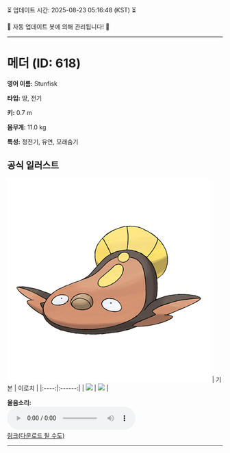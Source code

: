 
⏳ 업데이트 시간: 2025-08-23 05:16:48 (KST) ⏳

🤖 자동 업데이트 봇에 의해 관리됩니다! 🤖

---

# 메더 (ID: 618)
**영어 이름:** Stunfisk

**타입:** 땅, 전기

**키:** 0.7 m

**몸무게:** 11.0 kg

**특성:** 정전기, 유연, 모래숨기

## 공식 일러스트
![](https://raw.githubusercontent.com/PokeAPI/sprites/master/sprites/pokemon/other/official-artwork/618.png)
| 기본 | 이로치 |
|:----:|:------:|
| <img src="http://play.pokemonshowdown.com/sprites/ani/stunfisk.gif" width="200"> | <img src="http://play.pokemonshowdown.com/sprites/ani-shiny/stunfisk.gif" width="200"> |

**울음소리:**<br><audio controls src="https://raw.githubusercontent.com/PokeAPI/cries/main/cries/pokemon/latest/618.ogg"></audio><br> [링크(다운로드 될 수도)](https://raw.githubusercontent.com/PokeAPI/cries/main/cries/pokemon/latest/618.ogg)


---
